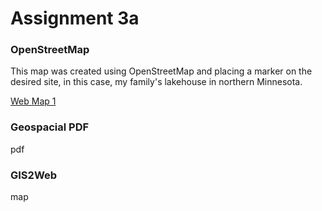 # Assignment 3a

### OpenStreetMap

This map was created using OpenStreetMap and placing a marker on the desired site, in this case, my family's lakehouse in northern Minnesota.

[Web Map 1](assign3a.html)


### Geospacial PDF

pdf


### GIS2Web

map

